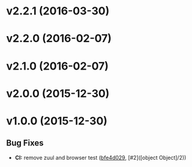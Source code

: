 # v2.2.1 (2016-03-30)


# v2.2.0 (2016-02-07)


# v2.1.0 (2016-02-07)


# v2.0.0 (2015-12-30)


# v1.0.0 (2015-12-30)


## Bug Fixes

- **CI:** remove zuul and browser test
  ([bfe4d029](https://github.com/motorcyclejs/http/commits/bfe4d02982a5d9581439fd043bbee8a4930daab7),
   [#2]([object Object]/2))


